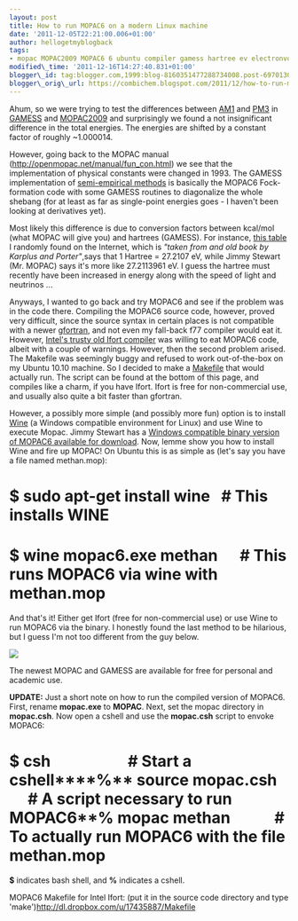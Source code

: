 ```yaml
---
layout: post
title: How to run MOPAC6 on a modern Linux machine
date: '2011-12-05T22:21:00.006+01:00'
author: hellogetmyblogback
tags:
- mopac MOPAC2009 MOPAC6 6 ubuntu compiler gamess hartree ev electronvolt wine
modified\_time: '2011-12-16T14:27:40.831+01:00'
blogger\_id: tag:blogger.com,1999:blog-8160351477288734008.post-6970130218504879708
blogger\_orig\_url: https://combichem.blogspot.com/2011/12/how-to-run-mopac6-on-modern-linux.html
---
```


Ahum, so we were trying to test the differences between [AM1](http://en.wikipedia.org/wiki/Austin_Model_1) and [PM3](http://en.wikipedia.org/wiki/PM3_%28chemistry%29) in [GAMESS](http://en.wikipedia.org/wiki/GAMESS_%28US%29) and [MOPAC2009](http://en.wikipedia.org/wiki/MOPAC) and surprisingly we found a not insignificant difference in the total energies. The energies are shifted by a constant factor of roughly ~1.000014.

However, going back to the MOPAC manual (<http://openmopac.net/manual/fun_con.html>) we see that the implementation of physical constants were changed in 1993. The GAMESS implementation of [semi-empirical methods](http://en.wikipedia.org/wiki/Semi-empirical_quantum_chemistry_method) is basically the MOPAC6 Fock-formation code with some GAMESS routines to diagonalize the whole shebang (for at least as far as single-point energies goes - I haven't been looking at derivatives yet).

Most likely this difference is due to conversion factors between kcal/mol (what MOPAC will give you) and hartrees (GAMESS). For instance, [this table](http://mccammon.ucsd.edu/%7Edzhang/energy-unit-conv-table.html) I randomly found on the Internet, which is *"taken from and old book by Karplus and Porter"*,says that 1 Hartree = 27.2107 eV, while Jimmy Stewart (Mr. MOPAC) says it's more like 27.2113961 eV. I guess the hartree must recently have been increased in energy along with the speed of light and neutrinos ...

Anyways, I wanted to go back and try MOPAC6 and see if the problem was in the code there. Compiling the MOPAC6 source code, however, proved very difficult, since the source syntax in certain places is not compatible with a newer [gfortran](http://en.wikipedia.org/wiki/Gfortran), and not even my fall-back f77 compiler would eat it. However, [Intel's trusty old Ifort compiler](http://software.intel.com/en-us/articles/intel-compilers/) was willing to eat MOPAC6 code, albeit with a couple of warnings. However, then the second problem arised. The Makefile was seemingly buggy and refused to work out-of-the-box on my Ubuntu 10.10 machine. So I decided to make a [Makefile](http://en.wikipedia.org/wiki/Makefile) that would actually run. The script can be found at the bottom of this page, and compiles like a charm, if you have Ifort. Ifort is free for non-commercial use, and usually also quite a bit faster than gfortran.

However, a possibly more simple (and possibly more fun) option is to install [Wine](http://en.wikipedia.org/wiki/Wine_%28software%29) (a Windows compatible environment for Linux) and use Wine to execute Mopac. Jimmy Stewart has a [Windows compatible binary version of MOPAC6 available for download](http://openmopac.net/Downloads/Downloads.html). Now, lemme show you how to install Wine and fire up MOPAC! On Ubuntu this is as simple as (let's say you have a file named methan.mop):



# $ sudo apt-get install wine   # This installs WINE

# $ wine mopac6.exe methan      # This runs MOPAC6 via wine with methan.mop



And that's it! Either get Ifort (free for non-commercial use) or use Wine to run MOPAC6 via the binary. I honestly found the last method to be hilarious, but I guess I'm not too different from the guy below.

[![](http://static.pokato.net/2011-03-10-11-09-56493792601.jpeg)](http://static.pokato.net/2011-03-10-11-09-56493792601.jpeg)

The newest MOPAC and GAMESS are available for free for personal and academic use.

**UPDATE:** Just a short note on how to run the compiled version of MOPAC6. First, rename **mopac.exe** to **MOPAC**. Next, set the mopac directory in **mopac.csh**. Now open a cshell and use the **mopac.csh** script to envoke MOPAC6:

# $ csh                     # Start a cshell****%** **source mopac.csh        # A script necessary to run MOPAC6****% mopac methan            # To actually run MOPAC6 with the file methan.mop



**$** indicates bash shell, and **%** indicates a cshell.



MOPAC6 Makefile for Intel Ifort: (put it in the source code directory and type 'make')<http://dl.dropbox.com/u/17435887/Makefile>